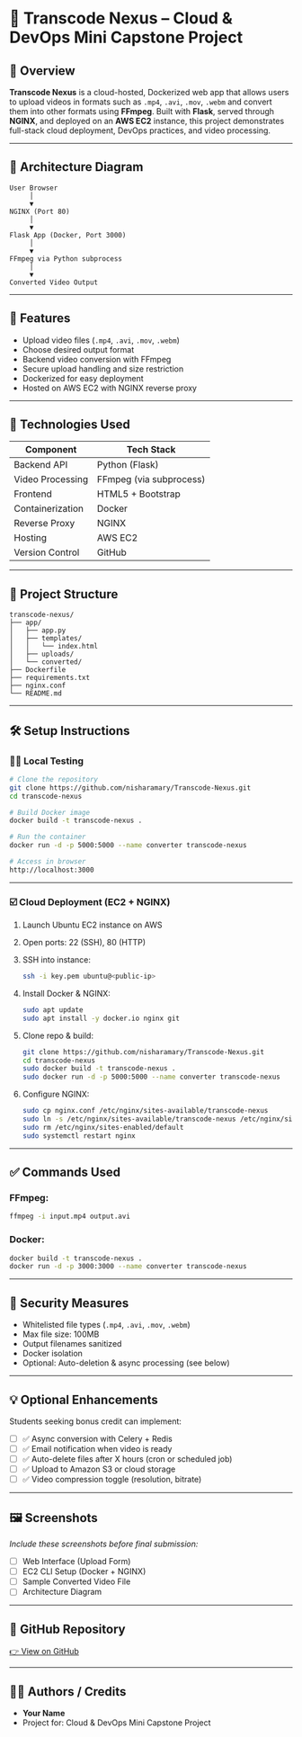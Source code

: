 # 🎥 Transcode Nexus – Cloud & DevOps Mini Capstone Project

## 📌 Overview

**Transcode Nexus** is a cloud-hosted, Dockerized web app that allows users to upload videos in formats such as `.mp4`, `.avi`, `.mov`, `.webm` and convert them into other formats using **FFmpeg**. Built with **Flask**, served through **NGINX**, and deployed on an **AWS EC2** instance, this project demonstrates full-stack cloud deployment, DevOps practices, and video processing.

---

## 🏧 Architecture Diagram

```
User Browser
     │
     ▼
NGINX (Port 80)
     │
     ▼
Flask App (Docker, Port 3000)
     │
     ▼
FFmpeg via Python subprocess
     │
     ▼
Converted Video Output
```

---

## 🚀 Features

* Upload video files (`.mp4`, `.avi`, `.mov`, `.webm`)
* Choose desired output format
* Backend video conversion with FFmpeg
* Secure upload handling and size restriction
* Dockerized for easy deployment
* Hosted on AWS EC2 with NGINX reverse proxy

---

## 🔧 Technologies Used

| Component        | Tech Stack              |
| ---------------- | ----------------------- |
| Backend API      | Python (Flask)          |
| Video Processing | FFmpeg (via subprocess) |
| Frontend         | HTML5 + Bootstrap       |
| Containerization | Docker                  |
| Reverse Proxy    | NGINX                   |
| Hosting          | AWS EC2                 |
| Version Control  | GitHub                  |

---

## 📂 Project Structure

```
transcode-nexus/
├── app/
│   ├── app.py
│   ├── templates/
│   │   └── index.html
│   ├── uploads/
│   └── converted/
├── Dockerfile
├── requirements.txt
├── nginx.conf
└── README.md
```

---

## 🛠️ Setup Instructions

### 🧑‍💻 Local Testing

```bash
# Clone the repository
git clone https://github.com/nisharamary/Transcode-Nexus.git
cd transcode-nexus

# Build Docker image
docker build -t transcode-nexus .

# Run the container
docker run -d -p 5000:5000 --name converter transcode-nexus

# Access in browser
http://localhost:3000
```

---

### ☑️ Cloud Deployment (EC2 + NGINX)

1. Launch Ubuntu EC2 instance on AWS
2. Open ports: 22 (SSH), 80 (HTTP)
3. SSH into instance:

   ```bash
   ssh -i key.pem ubuntu@<public-ip>
   ```
4. Install Docker & NGINX:

   ```bash
   sudo apt update
   sudo apt install -y docker.io nginx git
   ```
5. Clone repo & build:

   ```bash
   git clone https://github.com/nisharamary/Transcode-Nexus.git
   cd transcode-nexus
   sudo docker build -t transcode-nexus .
   sudo docker run -d -p 5000:5000 --name converter transcode-nexus
   ```
6. Configure NGINX:

   ```bash
   sudo cp nginx.conf /etc/nginx/sites-available/transcode-nexus
   sudo ln -s /etc/nginx/sites-available/transcode-nexus /etc/nginx/sites-enabled/
   sudo rm /etc/nginx/sites-enabled/default
   sudo systemctl restart nginx
   ```

---

## ✅ Commands Used

### FFmpeg:

```bash
ffmpeg -i input.mp4 output.avi
```

### Docker:

```bash
docker build -t transcode-nexus .
docker run -d -p 3000:3000 --name converter transcode-nexus
```

---

## 🔐 Security Measures

* Whitelisted file types (`.mp4`, `.avi`, `.mov`, `.webm`)
* Max file size: 100MB
* Output filenames sanitized
* Docker isolation
* Optional: Auto-deletion & async processing (see below)

---

## 💡 Optional Enhancements

Students seeking bonus credit can implement:

* [ ] ✅ Async conversion with Celery + Redis
* [ ] ✅ Email notification when video is ready
* [ ] ✅ Auto-delete files after X hours (cron or scheduled job)
* [ ] ✅ Upload to Amazon S3 or cloud storage
* [ ] ✅ Video compression toggle (resolution, bitrate)

---

## 🖼️ Screenshots

*Include these screenshots before final submission:*

* [ ] Web Interface (Upload Form)
* [ ] EC2 CLI Setup (Docker + NGINX)
* [ ] Sample Converted Video File
* [ ] Architecture Diagram

---

## 🔗 GitHub Repository

[👉 View on GitHub](https://github.com/nisharamary/Transcode-Nexus.git)

---

## 👩‍🏫 Authors / Credits

* **Your Name**
* Project for: Cloud & DevOps Mini Capstone Project

